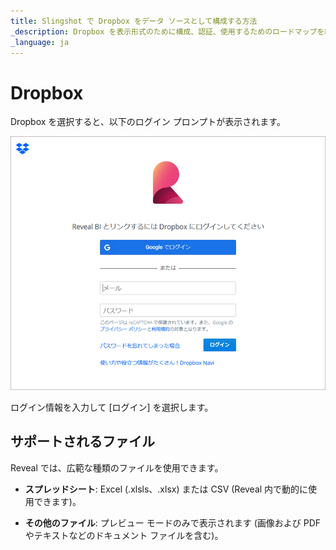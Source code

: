 ```yaml
---
title: Slingshot で Dropbox をデータ ソースとして構成する方法
_description: Dropbox を表示形式のために構成、認証、使用するためのロードマップを紹介します。
_language: ja
---
```


# Dropbox

Dropbox を選択すると、以下のログイン プロンプトが表示されます。

<img src="images/dropbox-login.png" alt="Dropbox login dialog" class="responsive-img"/>

ログイン情報を入力して [ログイン] を選択します。

## サポートされるファイル

Reveal では、広範な種類のファイルを使用できます。

  - **スプレッドシート**: Excel (.xlsls、.xlsx) または CSV (Reveal 内で動的に使用できます)。

  - **その他のファイル**: プレビュー モードのみで表示されます (画像および PDF やテキストなどのドキュメント ファイルを含む)。

